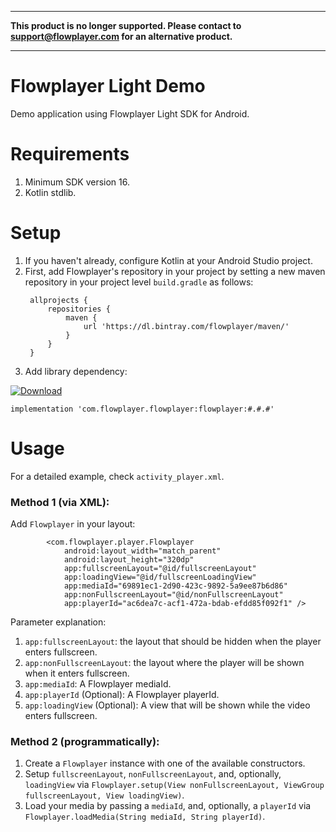 ***
__This product is no longer supported. Please contact to support@flowplayer.com for an alternative product.__

***

# Flowplayer Light Demo
Demo application using Flowplayer Light SDK for Android.

# Requirements

1. Minimum SDK version 16.
2. Kotlin stdlib.

# Setup

1. If you haven't already, configure Kotlin at your Android Studio project.
2. First, add Flowplayer's repository in your project by setting a new
   maven repository in your project level `build.gradle` as follows: 
   ```
    allprojects {
        repositories {
            maven {
                url 'https://dl.bintray.com/flowplayer/maven/'
            }   
        }
    }
    ```
3. Add library dependency:

[ ![Download](https://api.bintray.com/packages/flowplayer/maven/flowplayer-light/images/download.svg) ](https://bintray.com/flowplayer/maven/flowplayer-light/_latestVersion)
```
implementation 'com.flowplayer.flowplayer:flowplayer:#.#.#'
```

# Usage

For a detailed example, check `activity_player.xml`.

### Method 1 (via XML):

Add `Flowplayer` in your layout:

```
        <com.flowplayer.player.Flowplayer
            android:layout_width="match_parent"
            android:layout_height="320dp"
            app:fullscreenLayout="@id/fullscreenLayout"
            app:loadingView="@id/fullscreenLoadingView"
            app:mediaId="69891ec1-2d90-423c-9892-5a9ee87b6d86"
            app:nonFullscreenLayout="@id/nonFullscreenLayout"
            app:playerId="ac6dea7c-acf1-472a-bdab-efdd85f092f1" />
```

Parameter explanation:

1. `app:fullscreenLayout`: the layout that should be hidden when the player enters fullscreen.
2. `app:nonFullscreenLayout`: the layout where the player will be shown when it enters fullscreen.
3. `app:mediaId`: A Flowplayer mediaId.
4. `app:playerId` (Optional): A Flowplayer playerId.
5. `app:loadingView` (Optional): A view that will be shown while the video enters fullscreen.

### Method 2 (programmatically):

1. Create a `Flowplayer` instance with one of the available constructors.
2. Setup `fullscreenLayout`, `nonFullscreenLayout`, and, optionally, `loadingView` via `Flowplayer.setup(View nonFullscreenLayout, ViewGroup fullscreenLayout, View loadingView)`.
3. Load your media by passing a `mediaId`, and, optionally, a `playerId` via `Flowplayer.loadMedia(String mediaId, String playerId)`.

